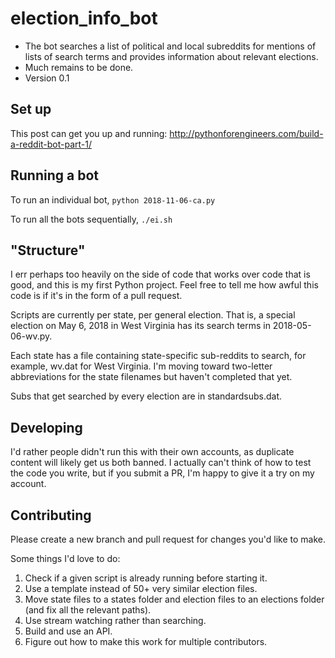 # election_info_bot #
* The bot searches a list of political and local subreddits for mentions of lists of search terms and provides information about relevant elections.
* Much remains to be done.
* Version 0.1

## Set up ##

This post can get you up and running: http://pythonforengineers.com/build-a-reddit-bot-part-1/

## Running a bot ##

To run an individual bot, `python 2018-11-06-ca.py`

To run all the bots sequentially, `./ei.sh`

## "Structure" ##

I err perhaps too heavily on the side of code that works over code that is good, and this is my first Python project. Feel free to tell me how awful this code is if it's in the form of a pull request.

Scripts are currently per state, per general election. That is, a special election on May 6, 2018 in West Virginia has its search terms in 2018-05-06-wv.py.

Each state has a file containing state-specific sub-reddits to search, for example, wv.dat for West Virginia. I'm moving toward two-letter abbreviations for the state filenames but haven't completed that yet.

Subs that get searched by every election are in standardsubs.dat.

## Developing ##

I'd rather people didn't run this with their own accounts, as duplicate content will likely get us both banned. I actually can't think of how to test the code you write, but if you submit a PR, I'm happy to give it a try on my account.

## Contributing ##

Please create a new branch and pull request for changes you'd like to make.

Some things I'd love to do:
1. Check if a given script is already running before starting it.
2. Use a template instead of 50+ very similar election files.
3. Move state files to a states folder and election files to an elections folder (and fix all the relevant paths).
4. Use stream watching rather than searching.
5. Build and use an API.
6. Figure out how to make this work for multiple contributors.
